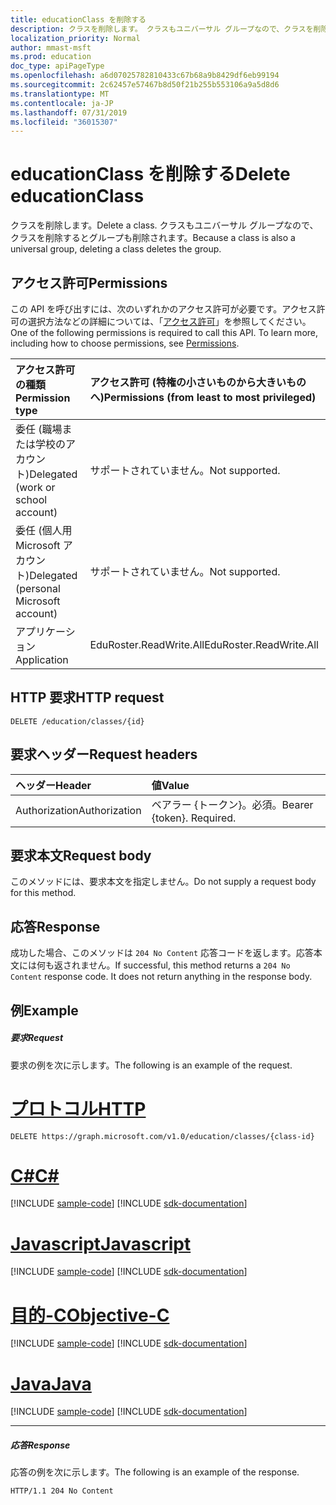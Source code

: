 ```yaml
---
title: educationClass を削除する
description: クラスを削除します。 クラスもユニバーサル グループなので、クラスを削除するとグループも削除されます。
localization_priority: Normal
author: mmast-msft
ms.prod: education
doc_type: apiPageType
ms.openlocfilehash: a6d07025782810433c67b68a9b8429df6eb99194
ms.sourcegitcommit: 2c62457e57467b8d50f21b255b553106a9a5d8d6
ms.translationtype: MT
ms.contentlocale: ja-JP
ms.lasthandoff: 07/31/2019
ms.locfileid: "36015307"
---
```

# <a name="delete-educationclass"></a><span data-ttu-id="48b72-104">educationClass を削除する</span><span class="sxs-lookup"><span data-stu-id="48b72-104">Delete educationClass</span></span>

<span data-ttu-id="48b72-105">クラスを削除します。</span><span class="sxs-lookup"><span data-stu-id="48b72-105">Delete a class.</span></span> <span data-ttu-id="48b72-106">クラスもユニバーサル グループなので、クラスを削除するとグループも削除されます。</span><span class="sxs-lookup"><span data-stu-id="48b72-106">Because a class is also a universal group, deleting a class deletes the group.</span></span>

## <a name="permissions"></a><span data-ttu-id="48b72-107">アクセス許可</span><span class="sxs-lookup"><span data-stu-id="48b72-107">Permissions</span></span>
<span data-ttu-id="48b72-p103">この API を呼び出すには、次のいずれかのアクセス許可が必要です。アクセス許可の選択方法などの詳細については、「[アクセス許可](/graph/permissions-reference)」を参照してください。</span><span class="sxs-lookup"><span data-stu-id="48b72-p103">One of the following permissions is required to call this API. To learn more, including how to choose permissions, see [Permissions](/graph/permissions-reference).</span></span>

|<span data-ttu-id="48b72-110">アクセス許可の種類</span><span class="sxs-lookup"><span data-stu-id="48b72-110">Permission type</span></span>      | <span data-ttu-id="48b72-111">アクセス許可 (特権の小さいものから大きいものへ)</span><span class="sxs-lookup"><span data-stu-id="48b72-111">Permissions (from least to most privileged)</span></span>              |
|:--------------------|:---------------------------------------------------------|
|<span data-ttu-id="48b72-112">委任 (職場または学校のアカウント)</span><span class="sxs-lookup"><span data-stu-id="48b72-112">Delegated (work or school account)</span></span> |  <span data-ttu-id="48b72-113">サポートされていません。</span><span class="sxs-lookup"><span data-stu-id="48b72-113">Not supported.</span></span>  |
|<span data-ttu-id="48b72-114">委任 (個人用 Microsoft アカウント)</span><span class="sxs-lookup"><span data-stu-id="48b72-114">Delegated (personal Microsoft account)</span></span> |  <span data-ttu-id="48b72-115">サポートされていません。</span><span class="sxs-lookup"><span data-stu-id="48b72-115">Not supported.</span></span>  |
|<span data-ttu-id="48b72-116">アプリケーション</span><span class="sxs-lookup"><span data-stu-id="48b72-116">Application</span></span> | <span data-ttu-id="48b72-117">EduRoster.ReadWrite.All</span><span class="sxs-lookup"><span data-stu-id="48b72-117">EduRoster.ReadWrite.All</span></span> | 

## <a name="http-request"></a><span data-ttu-id="48b72-118">HTTP 要求</span><span class="sxs-lookup"><span data-stu-id="48b72-118">HTTP request</span></span>
<!-- { "blockType": "ignored" } -->
```http
DELETE /education/classes/{id}

```
## <a name="request-headers"></a><span data-ttu-id="48b72-119">要求ヘッダー</span><span class="sxs-lookup"><span data-stu-id="48b72-119">Request headers</span></span>
| <span data-ttu-id="48b72-120">ヘッダー</span><span class="sxs-lookup"><span data-stu-id="48b72-120">Header</span></span>       | <span data-ttu-id="48b72-121">値</span><span class="sxs-lookup"><span data-stu-id="48b72-121">Value</span></span> |
|:---------------|:--------|
| <span data-ttu-id="48b72-122">Authorization</span><span class="sxs-lookup"><span data-stu-id="48b72-122">Authorization</span></span>  | <span data-ttu-id="48b72-p104">ベアラー {トークン}。必須。</span><span class="sxs-lookup"><span data-stu-id="48b72-p104">Bearer {token}. Required.</span></span>  |

## <a name="request-body"></a><span data-ttu-id="48b72-125">要求本文</span><span class="sxs-lookup"><span data-stu-id="48b72-125">Request body</span></span>
<span data-ttu-id="48b72-126">このメソッドには、要求本文を指定しません。</span><span class="sxs-lookup"><span data-stu-id="48b72-126">Do not supply a request body for this method.</span></span>


## <a name="response"></a><span data-ttu-id="48b72-127">応答</span><span class="sxs-lookup"><span data-stu-id="48b72-127">Response</span></span>
<span data-ttu-id="48b72-p105">成功した場合、このメソッドは `204 No Content` 応答コードを返します。応答本文には何も返されません。</span><span class="sxs-lookup"><span data-stu-id="48b72-p105">If successful, this method returns a `204 No Content` response code. It does not return anything in the response body.</span></span>

## <a name="example"></a><span data-ttu-id="48b72-130">例</span><span class="sxs-lookup"><span data-stu-id="48b72-130">Example</span></span>
##### <a name="request"></a><span data-ttu-id="48b72-131">要求</span><span class="sxs-lookup"><span data-stu-id="48b72-131">Request</span></span>
<span data-ttu-id="48b72-132">要求の例を次に示します。</span><span class="sxs-lookup"><span data-stu-id="48b72-132">The following is an example of the request.</span></span>

# <a name="httptabhttp"></a>[<span data-ttu-id="48b72-133">プロトコル</span><span class="sxs-lookup"><span data-stu-id="48b72-133">HTTP</span></span>](#tab/http)
<!-- {
  "blockType": "request",
  "name": "delete_educationclass"
}-->
```http
DELETE https://graph.microsoft.com/v1.0/education/classes/{class-id}
```
# <a name="ctabcsharp"></a>[<span data-ttu-id="48b72-134">C#</span><span class="sxs-lookup"><span data-stu-id="48b72-134">C#</span></span>](#tab/csharp)
[!INCLUDE [sample-code](../includes/snippets/csharp/delete-educationclass-csharp-snippets.md)]
[!INCLUDE [sdk-documentation](../includes/snippets/snippets-sdk-documentation-link.md)]

# <a name="javascripttabjavascript"></a>[<span data-ttu-id="48b72-135">Javascript</span><span class="sxs-lookup"><span data-stu-id="48b72-135">Javascript</span></span>](#tab/javascript)
[!INCLUDE [sample-code](../includes/snippets/javascript/delete-educationclass-javascript-snippets.md)]
[!INCLUDE [sdk-documentation](../includes/snippets/snippets-sdk-documentation-link.md)]

# <a name="objective-ctabobjc"></a>[<span data-ttu-id="48b72-136">目的-C</span><span class="sxs-lookup"><span data-stu-id="48b72-136">Objective-C</span></span>](#tab/objc)
[!INCLUDE [sample-code](../includes/snippets/objc/delete-educationclass-objc-snippets.md)]
[!INCLUDE [sdk-documentation](../includes/snippets/snippets-sdk-documentation-link.md)]

# <a name="javatabjava"></a>[<span data-ttu-id="48b72-137">Java</span><span class="sxs-lookup"><span data-stu-id="48b72-137">Java</span></span>](#tab/java)
[!INCLUDE [sample-code](../includes/snippets/java/delete-educationclass-java-snippets.md)]
[!INCLUDE [sdk-documentation](../includes/snippets/snippets-sdk-documentation-link.md)]

---

##### <a name="response"></a><span data-ttu-id="48b72-138">応答</span><span class="sxs-lookup"><span data-stu-id="48b72-138">Response</span></span>
<span data-ttu-id="48b72-139">応答の例を次に示します。</span><span class="sxs-lookup"><span data-stu-id="48b72-139">The following is an example of the response.</span></span> 

<!-- {
  "blockType": "response",
  "truncated": true
} -->
```http
HTTP/1.1 204 No Content
```

<!-- uuid: 8fcb5dbc-d5aa-4681-8e31-b001d5168d79
2015-10-25 14:57:30 UTC -->
<!-- {
  "type": "#page.annotation",
  "description": "Delete educationClass",
  "keywords": "",
  "section": "documentation",
  "tocPath": "",
  "suppressions": [
  ]
}-->
